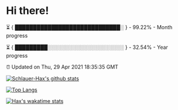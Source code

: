 # Hi there!

⏳ { █████████████████████████████░ } - 99.22% - Month progress

⏳ { █████████░░░░░░░░░░░░░░░░░░░░░ } - 32.54% - Year progress

⏰ Updated on Thu, 29 Apr 2021 18:35:35 GMT


[![Schlauer-Hax's github stats](https://github-readme-stats.vercel.app/api?username=Schlauer-Hax&show_icons=true&theme=dark&count_private=true)](https://github.com/Schlauer-Hax)


[![Top Langs](https://github-readme-stats.vercel.app/api/top-langs/?username=Schlauer-Hax&layout=compact&theme=dark)](https://github.com/Schlauer-Hax?tab=repositories)


[![Hax's wakatime stats](https://github-readme-stats.vercel.app/api/wakatime?username=Hax&theme=dark)](https://wakatime.com/@Hax)

